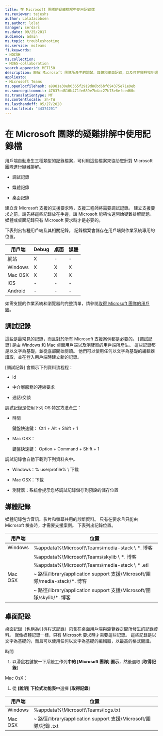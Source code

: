 ```yaml
---
title: 在 Microsoft 團隊的疑難排解中使用記錄檔
ms.reviewer: tejeshs
author: LolaJacobsen
ms.author: lolaj
manager: serdars
ms.date: 09/25/2017
audience: admin
ms.topic: troubleshooting
ms.service: msteams
f1.keywords:
- NOCSH
ms.collection:
- M365-collaboration
search.appverid: MET150
description: 瞭解 Microsoft 團隊所產生的調試、媒體和桌面記錄，以及可在哪裡找到這些記錄，以及如何協助疑難排解。
appliesto:
- Microsoft Teams
ms.openlocfilehash: a9981a30eb0365f2919d86bd6bf694375e71e9eb
ms.sourcegitcommit: 47637ed816b471fe689e7bdac27b73e6efced60c
ms.translationtype: MT
ms.contentlocale: zh-TW
ms.lasthandoff: 05/27/2020
ms.locfileid: "44374201"
---
```

<a name="use-log-files-in-troubleshooting-microsoft-teams"></a>在 Microsoft 團隊的疑難排解中使用記錄檔
=================================================

用戶端自動產生三種類型的記錄檔案，可利用這些檔案來協助您針對 Microsoft 團隊進行疑難排解。

-   調試記錄

-   媒體記錄

-   桌面記錄

建立含 Microsoft 支援的支援要求時，支援工程師將需要調試記錄。 建立支援要求之前，請先將這些記錄放在手邊，讓 Microsoft 能夠快速開始疑難排解問題。 媒體或桌面記錄只有 Microsoft 要求時才是必要的。

下表列出各種用戶端及其相關記錄。 記錄檔案會儲存在用戶端與作業系統專用的位置。


|用戶端 |Debug|桌面|媒體|
|---------|---------|---------|---------|
|網站    |X         |-         |-         |
|Windows     |X         |X         |X         |
|Mac OSX     |X         |X         |X         |
|iOS     |-         |-         |-         |
|Android     |-         |-         |-         |

如需支援的作業系統和瀏覽器的完整清單，請參閱[取得 Microsoft 團隊的用戶端](get-clients.md)。

<a name="debug-logs"></a>調試記錄
---------------------------

這些是最常見的記錄，而且對於所有 Microsoft 支援案例都是必要的。 [調試記錄] 是由 Windows 和 Mac 桌面用戶端以及瀏覽器的用戶端所產生。 這些記錄都是以文字為基礎，並從底部開始閱讀。 他們可以使用任何以文字為基礎的編輯器讀取，並在登入用戶端時建立新的記錄。

[調試記錄] 會顯示下列資料流程程：

-   Id

-   中介層服務的連線要求

-   通話/交談

調試記錄是使用下列 OS 特定方法產生：

-   時間

      鍵盤快速鍵： Ctrl + Alt + Shift + 1

-   Mac OSX：

      鍵盤快速鍵： Option + Command + Shift + 1

調試記錄會自動下載到下列資料夾中。

-   Windows：% userprofile% \\ 下載

-   Mac OSX：下載

-   瀏覽器：系統會提示您將調試記錄儲存到預設的儲存位置

<a name="media-logs"></a>媒體記錄
---------------------------

媒體記錄包含音訊、影片和螢幕共用的診斷資料。 只有在要求且只能由 Microsoft 檢查時，才需要支援案例。 下表列出記錄位置。


|用戶端 |位置 |
|---------|---------|
|Windows     |%appdata%\Microsoft\Teams\media-stack \\ *. 博客         |
|            |%appdata%\Microsoft\Teams\skylib \\ *. 博客
|            |%appdata%\Microsoft\Teams\media-stack \\ * .etl         |
|Mac OSX     |~ 路徑/library/application support 支援/Microsoft/團隊/media-stack/*. 博客         |
|            |~ 路徑/library/application support 支援/Microsoft/團隊/skylib/*. 博客         |



<a name="desktop-logs"></a>桌面記錄
---------------------

桌面記錄（也稱為引導程式記錄）包含在桌面用戶端與瀏覽器之間所發生的記錄資料。 就像媒體記錄一樣，只有 Microsoft 要求時才需要這些記錄。 這些記錄是以文字為基礎的，而且可以使用任何以文字為基礎的編輯器，以最高的格式閱讀。

時間

1.  以滑鼠右鍵按一下系統工作列**中的 [Microsoft 團隊] 圖示**，然後選取 [**取得記錄**]

Mac OsX：

1.  從 **[說明] 下拉式功能表**中選擇 [**取得記錄**]

|用戶端 |位置 |
|---------|---------|
|Windows     |%appdata%\Microsoft\Teams\logs.txt         |
|Mac OSX     |~ 路徑/library/application support 支援/Microsoft/團隊/記錄 .txt         |
